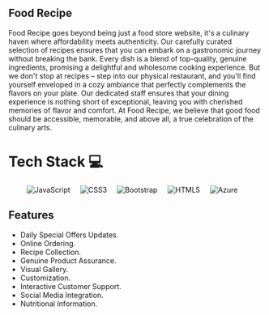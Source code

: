 

## Food Recipe 
Food Recipe goes beyond being just a food store website, it's a culinary haven where affordability meets authenticity. Our carefully curated selection of recipes ensures that you can embark on a gastronomic journey without breaking the bank. Every dish is a blend of top-quality, genuine ingredients, promising a delightful and wholesome cooking experience. But we don't stop at recipes – step into our physical restaurant, and you'll find yourself enveloped in a cozy ambiance that perfectly complements the flavors on your plate. Our dedicated staff ensures that your dining experience is nothing short of exceptional, leaving you with cherished memories of flavor and comfort. At Food Recipe, we believe that good food should be accessible, memorable, and above all, a true celebration of the culinary arts.


 
# Tech Stack 💻

<div align="center">

![JavaScript](https://img.shields.io/badge/javascript-%23323330.svg?style=for-the-badge&logo=javascript&logoColor=%23F7DF1E) &nbsp;&nbsp;&nbsp;
![CSS3](https://img.shields.io/badge/css3-%231572B6.svg?style=for-the-badge&logo=css3&logoColor=white) &nbsp;&nbsp;&nbsp;
![Bootstrap](https://img.shields.io/badge/bootstrap-%238511FA.svg?style=for-the-badge&logo=bootstrap&logoColor=white) &nbsp;&nbsp;&nbsp;
![HTML5](https://img.shields.io/badge/html5-%23E34F26.svg?style=for-the-badge&logo=html5&logoColor=white) &nbsp;&nbsp;&nbsp;
![Azure](https://img.shields.io/badge/microsoft%20azure-%230072C6.svg?style=for-the-badge&logo=microsoftazure&logoColor=white) &nbsp;&nbsp;&nbsp;

</div>


## Features
- Daily Special Offers Updates.
- Online Ordering.
- Recipe Collection.
- Genuine Product Assurance.
- Visual Gallery.
- Customization.
- Interactive Customer Support.
- Social Media Integration.
- Nutritional Information.


